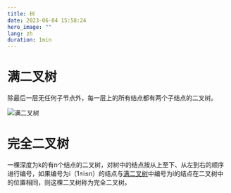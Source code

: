 ```yaml
---
title: 树
date: 2023-06-04 15:58:24
hero_image: ""
lang: zh
duration: 1min
---
```



# 满二叉树

除最后一层无任何子节点外，每一层上的所有结点都有两个子结点的二叉树。

![满二叉树](https://bkimg.cdn.bcebos.com/pic/71cf3bc79f3df8dc1e9d5e85c211728b47102806?x-bce-process=image/watermark,image_d2F0ZXIvYmFpa2U5Mg==,g_7,xp_5,yp_5)


# 完全二叉树
一棵深度为k的有n个结点的二叉树，对树中的结点按从上至下、从左到右的顺序进行编号，如果编号为i（1≤i≤n）的结点与[满二叉树](#满二叉树)中编号为i的结点在二叉树中的位置相同，则这棵二叉树称为完全二叉树。
